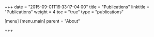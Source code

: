 +++
date = "2015-09-01T19:33:17-04:00"
title = "Publications"
linktitle = "Publications"
weight = 4
toc = "true"
type = "publications"

[menu]
  [menu.main]
    parent = "About"

+++
